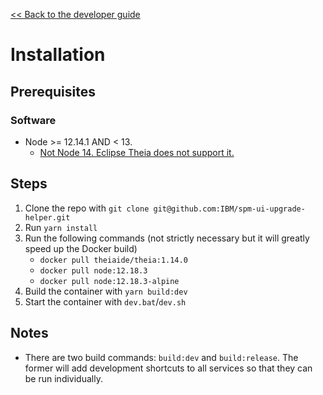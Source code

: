 [<< Back to the developer guide](../developer_guide.md)

# Installation

## Prerequisites

### Software

- Node >= 12.14.1 AND < 13.
    - [Not Node 14. Eclipse Theia does not support it.](https://www.gitmemory.com/issue/eclipse-theia/theia/8920/754781284)

## Steps

1. Clone the repo with `git clone git@github.com:IBM/spm-ui-upgrade-helper.git`
2. Run `yarn install`
3. Run the following commands (not strictly necessary but it will greatly speed up the Docker build)
    - `docker pull theiaide/theia:1.14.0`
    - `docker pull node:12.18.3`
    - `docker pull node:12.18.3-alpine`
4. Build the container with `yarn build:dev`
5. Start the container with `dev.bat`/`dev.sh`

## Notes

- There are two build commands: `build:dev` and `build:release`. The former will add development shortcuts to all services so that they can be run individually.

